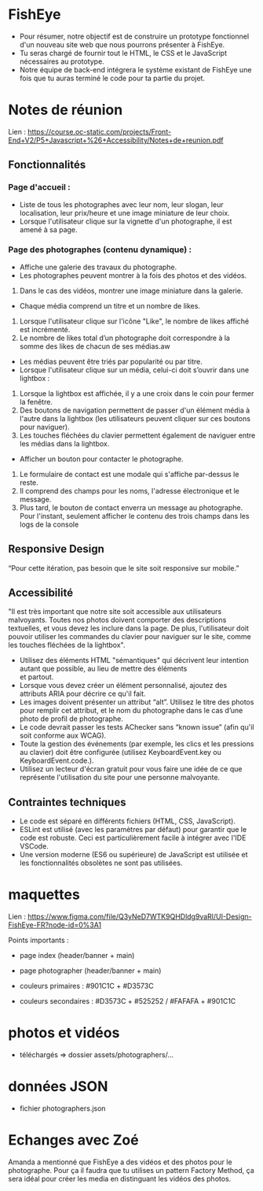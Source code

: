 # FishEye

- Pour résumer, notre objectif est de construire un prototype fonctionnel d'un nouveau site web que nous pourrons présenter à FishEye.
- Tu seras chargé de fournir tout le HTML, le CSS et le JavaScript nécessaires au prototype.
- Notre équipe de back-end intégrera le système existant de FishEye une fois que tu auras terminé le code pour ta partie du projet.

# Notes de réunion

Lien : https://course.oc-static.com/projects/Front-End+V2/P5+Javascript+%26+Accessibility/Notes+de+reunion.pdf

## Fonctionnalités

### Page d'accueil :

- Liste de tous les photographes avec leur nom, leur slogan, leur
  localisation, leur prix/heure et une image miniature de leur choix.
- Lorsque l'utilisateur clique sur la vignette d'un photographe, il est
  amené à sa page.

### Page des photographes (contenu dynamique) :

- Affiche une galerie des travaux du photographe.
- Les photographes peuvent montrer à la fois des photos et des vidéos.

1. Dans le cas des vidéos, montrer une image miniature dans la
   galerie.

- Chaque média comprend un titre et un nombre de likes.

1. Lorsque l'utilisateur clique sur l'icône "Like", le nombre de likes
   affiché est incrémenté.
2. Le nombre de likes total d’un photographe doit correspondre à la
   somme des likes de chacun de ses médias.aw

- Les médias peuvent être triés par popularité ou par titre.
- Lorsque l'utilisateur clique sur un média, celui-ci doit s’ouvrir dans une
  lightbox :

1. Lorsque la lightbox est affichée, il y a une croix dans le coin pour
   fermer la fenêtre.
2. Des boutons de navigation permettent de passer d'un élément
   média à l'autre dans la lightbox (les utilisateurs peuvent cliquer
   sur ces boutons pour naviguer).
3. Les touches fléchées du clavier permettent également de
   naviguer entre les médias dans la lightbox.

- Afficher un bouton pour contacter le photographe.

1. Le formulaire de contact est une modale qui s'affiche par-dessus
   le reste.
2. Il comprend des champs pour les noms, l'adresse électronique et
   le message.
3. Plus tard, le bouton de contact enverra un message au
   photographe. Pour l'instant, seulement afficher le contenu des
   trois champs dans les logs de la console

## Responsive Design

“Pour cette itération, pas besoin que le site soit responsive sur mobile.”

## Accessibilité

"Il est très important que notre site soit accessible aux utilisateurs malvoyants.
Toutes nos photos doivent comporter des descriptions textuelles, et vous devez les
inclure dans la page. De plus, l'utilisateur doit pouvoir utiliser les commandes du
clavier pour naviguer sur le site, comme les touches fléchées de la lightbox".

- Utilisez des éléments HTML "sémantiques" qui décrivent leur intention autant
  que possible, au lieu de mettre des éléments <div> et <span> partout.
- Lorsque vous devez créer un élément personnalisé, ajoutez des attributs ARIA
  pour décrire ce qu'il fait.
- Les images doivent présenter un attribut “alt”. Utilisez le titre des photos pour
  remplir cet attribut, et le nom du photographe dans le cas d’une photo de
  profil de photographe.
- Le code devrait passer les tests AChecker sans “known issue” (afin qu'il soit
  conforme aux WCAG).
- Toute la gestion des événements (par exemple, les clics et les pressions au
  clavier) doit être configurée (utilisez KeyboardEvent.key ou
  KeyboardEvent.code.).
- Utilisez un lecteur d'écran gratuit pour vous faire une idée de ce que
  représente l'utilisation du site pour une personne malvoyante.

## Contraintes techniques

- Le code est séparé en différents fichiers (HTML, CSS, JavaScript).
- ESLint est utilisé (avec les paramètres par défaut) pour garantir que le
  code est robuste. Ceci est particulièrement facile à intégrer avec l'IDE
  VSCode.
- Une version moderne (ES6 ou supérieure) de JavaScript est utilisée et
  les fonctionnalités obsolètes ne sont pas utilisées.

# maquettes

Lien : https://www.figma.com/file/Q3yNeD7WTK9QHDldg9vaRl/UI-Design-FishEye-FR?node-id=0%3A1

Points importants :

- page index (header/banner + main)
- page photographer (header/banner + main)

- couleurs primaires : #901C1C + #D3573C
- couleurs secondaires : #D3573C + #525252 / #FAFAFA + #901C1C

# photos et vidéos

- téléchargés => dossier assets/photographers/...

# données JSON

- fichier photographers.json

# Echanges avec Zoé

Amanda a mentionné que FishEye a des vidéos et des photos pour le photographe. Pour ça il faudra que tu utilises un pattern Factory Method, ça sera idéal pour créer les media en distinguant les vidéos des photos.
